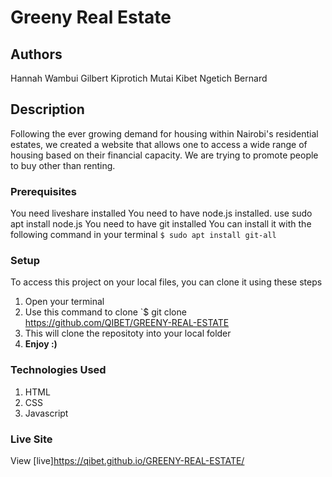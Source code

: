 # Greeny Real Estate
## Authors
Hannah Wambui
Gilbert Kiprotich Mutai
Kibet Ngetich Bernard
## Description
Following the ever growing demand for housing within Nairobi's residential estates, we created a website that allows one to access a wide range of housing based on their financial capacity. We are trying to promote people to buy other than renting.
### Prerequisites
You need liveshare installed
You need to have node.js installed. use sudo apt install node.js
You need to have git installed
You can install it with the following command in your terminal
`$ sudo apt install git-all`
### Setup
To access this project on your local files, you can clone it using these steps
1. Open your terminal
1. Use this command to clone `$ git clone https://github.com/QIBET/GREENY-REAL-ESTATE
1. This will clone the repositoty into your local folder
1. __Enjoy :)__
### Technologies Used
1. HTML
1. CSS
1. Javascript
### Live Site
View [live]https://qibet.github.io/GREENY-REAL-ESTATE/